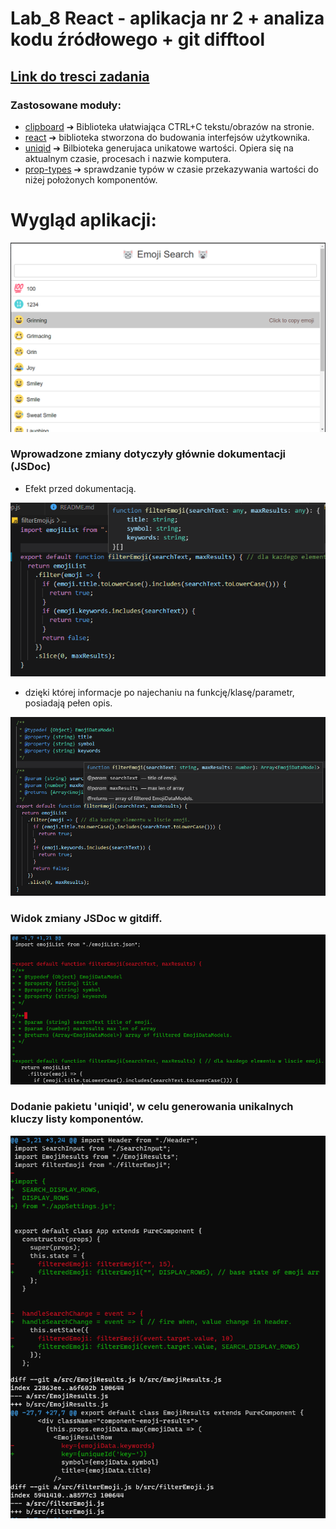 # Lab_8 React - aplikacja nr 2 + analiza kodu źródłowego + git difftool
 
## [Link do tresci zadania](https://zacniewski.gitlab.io/teaching/2020-serwisy-www/)

### Zastosowane moduły:
* [clipboard](https://clipboardjs.com/#example-action)  ➔     Biblioteka ułatwiająca CTRL+C tekstu/obrazów na stronie. 
* [react](https://github.com/facebook/react) ➔ biblioteka stworzona do budowania interfejsów użytkownika.
* [uniqid](https://github.com/adamhalasz/uniqid) ➔ Bilbioteka generujaca unikatowe wartości. Opiera się na aktualnym czasie, procesach i nazwie komputera. 
* [prop-types](https://github.com/facebook/prop-types) ➔ sprawdzanie typów w czasie przekazywania wartości do niżej położonych komponentów. 


# Wygląd aplikacji:

![](./md_files/app.png)

### Wprowadzone zmiany dotyczyły głównie dokumentacji (JSDoc)
- Efekt przed dokumentacją.

![](./md_files/jsDoc2.png)

- dzięki której informacje po najechaniu na funkcję/klasę/parametr, posiadają pełen opis.

![](./md_files/jsDoc.png)


### Widok zmiany JSDoc w gitdiff.
![](./md_files/changes1.png)


### Dodanie pakietu 'uniqid', w celu generowania unikalnych kluczy listy komponentów.
![](./md_files/changes2.png)
